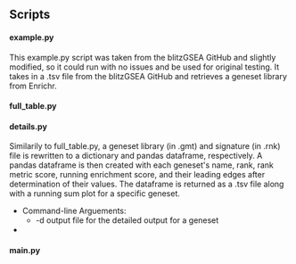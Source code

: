 ## Scripts
#### example.py 
This example.py script was taken from the blitzGSEA GitHub and slightly modified, so it could run with no issues and be used for original testing. It takes in a .tsv file from the blitzGSEA GitHub and retrieves a geneset library from Enrichr. 

#### full_table.py


#### details.py
Similarily to full_table.py, a geneset library (in .gmt) and signature (in .rnk) file is rewritten to a dictionary and pandas dataframe, respectively. A pandas dataframe is then created with each geneset's name, rank, rank metric score, running enrichment score, and their leading edges after determination of their values. The dataframe is returned as a .tsv file along with a running sum plot for a specific geneset. 

* Command-line Arguements: 
  * \-d    output file for the detailed output for a geneset  
* 

#### main.py
